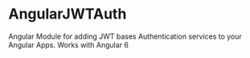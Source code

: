 # AngularJWTAuth
Angular Module for adding JWT bases Authentication services to your Angular Apps. Works with Angular 6
